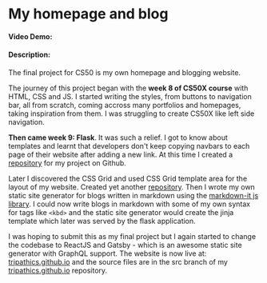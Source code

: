 # My homepage and blog

#### Video Demo:  <URL HERE>
#### Description:

The final project for CS50 is my own homepage and blogging website. 

The journey of this project began with the **week 8 of CS50X course** with HTML, CSS and JS. I started writing the styles, from buttons to navigation bar, all from scratch, coming accross many portfolios and homepages, taking inspiration from them. I was struggling to create CS50X like left side navigation. 

**Then came week 9: Flask**. It was such a relief. I got to know about templates and learnt that developers don't keep copying navbars to each page of their website after adding a new link. At this time I created a [repository](https://github.com/tripathics/homepage) for my project on Github. 

Later I discovered the CSS Grid and used CSS Grid template area for the layout of my website. Created yet another [repository](https://github.com/tripathics/homepage-grid). Then I wrote my own static site generator for blogs written in markdown using the [markdown-it js library](https://www.npmjs.com/package/markdown-it). I could now write blogs in markdown with some of my own syntax for tags like `<kbd>` and the static site generator would create the jinja template which later was served by the flask application. 

I was hoping to submit this as my final project but I again started to change the codebase to ReactJS and Gatsby - which is an awesome static site generator with GraphQL support. The website is now live at: [tripathics.github.io](https://tripathics.github.io) and the source files are in the src branch of my [tripathics.github.io](https://github.com/tripathics/tripathics.github.io/tree/src/) repository.


